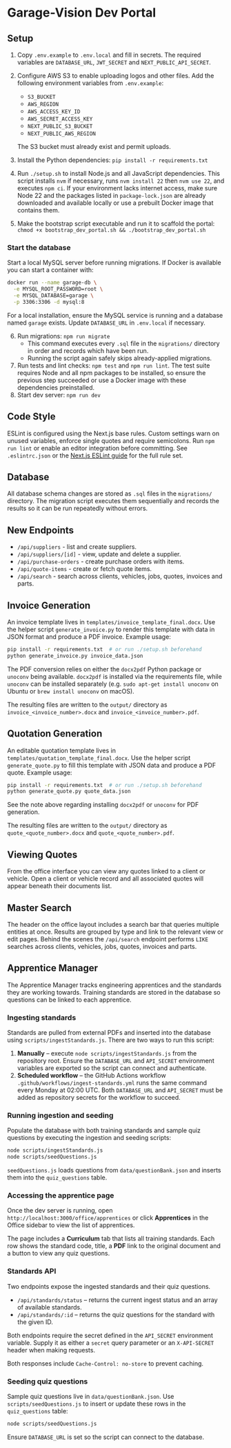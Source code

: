 # Garage-Vision Dev Portal

## Setup

1. Copy `.env.example` to `.env.local` and fill in secrets. The required variables are `DATABASE_URL`, `JWT_SECRET` and `NEXT_PUBLIC_API_SECRET`.
2. Configure AWS S3 to enable uploading logos and other files. Add the following environment variables from `.env.example`:
   - `S3_BUCKET`
   - `AWS_REGION`
   - `AWS_ACCESS_KEY_ID`
   - `AWS_SECRET_ACCESS_KEY`
   - `NEXT_PUBLIC_S3_BUCKET`
   - `NEXT_PUBLIC_AWS_REGION`
   
   The S3 bucket must already exist and permit uploads.
3. Install the Python dependencies:
   `pip install -r requirements.txt`
4. Run `./setup.sh` to install Node.js and all JavaScript dependencies. This
   script installs `nvm` if necessary, runs `nvm install 22` then `nvm use 22`,
   and executes `npm ci`. If your environment lacks internet access, make sure
   Node 22 and the packages listed in `package-lock.json` are already downloaded
   and available locally or use a prebuilt Docker image that contains them.
5. Make the bootstrap script executable and run it to scaffold the portal:
   `chmod +x bootstrap_dev_portal.sh && ./bootstrap_dev_portal.sh`

### Start the database

Start a local MySQL server before running migrations. If Docker is available you can start a container with:

```bash
docker run --name garage-db \
  -e MYSQL_ROOT_PASSWORD=root \
  -e MYSQL_DATABASE=garage \
  -p 3306:3306 -d mysql:8
```

For a local installation, ensure the MySQL service is running and a database named `garage` exists. Update `DATABASE_URL` in `.env.local` if necessary.

6. Run migrations: `npm run migrate`
   - This command executes every `.sql` file in the `migrations/` directory in
     order and records which have been run.
   - Running the script again safely skips already-applied migrations.
7. Run tests and lint checks: `npm test` and `npm run lint`. The test suite
   requires Node and all npm packages to be installed, so ensure the previous
   step succeeded or use a Docker image with these dependencies preinstalled.
8. Start dev server: `npm run dev`

## Code Style

ESLint is configured using the Next.js base rules. Custom settings warn on
unused variables, enforce single quotes and require semicolons. Run
`npm run lint` or enable an editor integration before committing. See
`.eslintrc.json` or the [Next.js ESLint guide](https://nextjs.org/docs/pages/building-your-application/configuring/eslint)
for the full rule set.

## Database

All database schema changes are stored as `.sql` files in the `migrations/`
directory. The migration script executes them sequentially and records the
results so it can be run repeatedly without errors.

## New Endpoints

- `/api/suppliers` - list and create suppliers.
- `/api/suppliers/[id]` - view, update and delete a supplier.
- `/api/purchase-orders` - create purchase orders with items.
- `/api/quote-items` - create or fetch quote items.
- `/api/search` - search across clients, vehicles, jobs, quotes, invoices and parts.

## Invoice Generation

An invoice template lives in `templates/invoice_template_final.docx`. Use the helper
script `generate_invoice.py` to render this template with data in JSON format
and produce a PDF invoice. Example usage:

```bash
pip install -r requirements.txt  # or run ./setup.sh beforehand
python generate_invoice.py invoice_data.json
```

The PDF conversion relies on either the `docx2pdf` Python package or `unoconv`
being available. `docx2pdf` is installed via the requirements file, while
`unoconv` can be installed separately (e.g. `sudo apt-get install unoconv` on
Ubuntu or `brew install unoconv` on macOS).

The resulting files are written to the `output/` directory as
`invoice_<invoice_number>.docx` and `invoice_<invoice_number>.pdf`.

## Quotation Generation

An editable quotation template lives in `templates/quotation_template_final.docx`.
Use the helper script `generate_quote.py` to fill this template with JSON data
and produce a PDF quote. Example usage:

```bash
pip install -r requirements.txt  # or run ./setup.sh beforehand
python generate_quote.py quote_data.json
```

See the note above regarding installing `docx2pdf` or `unoconv` for PDF
generation.

The resulting files are written to the `output/` directory as
`quote_<quote_number>.docx` and `quote_<quote_number>.pdf`.

## Viewing Quotes

From the office interface you can view any quotes linked to a client or vehicle.
Open a client or vehicle record and all associated quotes will appear beneath
their documents list.

## Master Search

The header on the office layout includes a search bar that queries multiple
entities at once. Results are grouped by type and link to the relevant
view or edit pages. Behind the scenes the `/api/search` endpoint performs
`LIKE` searches across clients, vehicles, jobs, quotes, invoices and parts.

## Apprentice Manager

The Apprentice Manager tracks engineering apprentices and the standards they are
working towards. Training standards are stored in the database so questions can
be linked to each apprentice.

### Ingesting standards

Standards are pulled from external PDFs and inserted into the database using
`scripts/ingestStandards.js`. There are two ways to run this script:

1. **Manually** – execute `node scripts/ingestStandards.js` from the repository
   root. Ensure the `DATABASE_URL` and `API_SECRET` environment variables are
   exported so the script can connect and authenticate.
2. **Scheduled workflow** – the GitHub Actions workflow
   `.github/workflows/ingest-standards.yml` runs the same command every Monday at
   02:00 UTC. Both `DATABASE_URL` and `API_SECRET` must be added as repository
   secrets for the workflow to succeed.

### Running ingestion and seeding

Populate the database with both training standards and sample quiz questions by
executing the ingestion and seeding scripts:

```bash
node scripts/ingestStandards.js
node scripts/seedQuestions.js
```

`seedQuestions.js` loads questions from `data/questionBank.json` and inserts
them into the `quiz_questions` table.

### Accessing the apprentice page

Once the dev server is running, open
`http://localhost:3000/office/apprentices` or click **Apprentices** in the
Office sidebar to view the list of apprentices.

The page includes a **Curriculum** tab that lists all training standards. Each
row shows the standard code, title, a **PDF** link to the original document and
a button to view any quiz questions.

### Standards API

Two endpoints expose the ingested standards and their quiz questions.

- `/api/standards/status` – returns the current ingest status and an array of
  available standards.
- `/api/standards/:id` – returns the quiz questions for the standard with the
  given ID.

Both endpoints require the secret defined in the `API_SECRET` environment
variable. Supply it as either a `secret` query parameter or an `X-API-SECRET`
header when making requests.

Both responses include `Cache-Control: no-store` to prevent caching.

### Seeding quiz questions

Sample quiz questions live in `data/questionBank.json`. Use `scripts/seedQuestions.js` to insert or update these rows in the `quiz_questions` table:

```bash
node scripts/seedQuestions.js
```

Ensure `DATABASE_URL` is set so the script can connect to the database.

